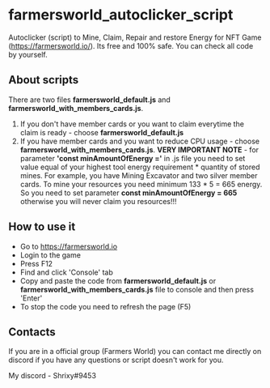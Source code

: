 # farmersworld_autoclicker_script
Autoclicker (script) to Mine, Claim, Repair and restore Energy for NFT Game (https://farmersworld.io/).
Its free and 100% safe. You can check all code by yourself.

## About scripts

There are two files **farmersworld_default.js** and **farmersworld_with_members_cards.js**.
1) If you don't have member cards or you want to claim everytime the claim is ready - choose **farmersworld_default.js**
2) If you have member cards and you want to reduce CPU usage -  choose **farmersworld_with_members_cards.js**.  **VERY IMPORTANT NOTE** - for parameter **'const minAmountOfEnergy ='** in .js file you need to set value equal of your highest tool energy requirement * quantity of stored mines. For example, you have Mining Excavator and two silver member cards. To mine your resources you need minimum 133 * 5 = 665 energy. So you need to set parameter **const minAmountOfEnergy = 665** otherwise you will never claim you resources!!!

## How to use it

- Go to https://farmersworld.io
- Login to the game
- Press F12
- Find and click 'Console' tab
- Copy and paste the code from **farmersworld_default.js** or **farmersworld_with_members_cards.js** file to console and then press 'Enter'
- To stop the code you need to refresh the page (F5)

## Contacts

If you are in a official group (Farmers World) уou can contact me directly on discord if you have any questions or script doesn't work for you.

My discord - Shrixy#9453